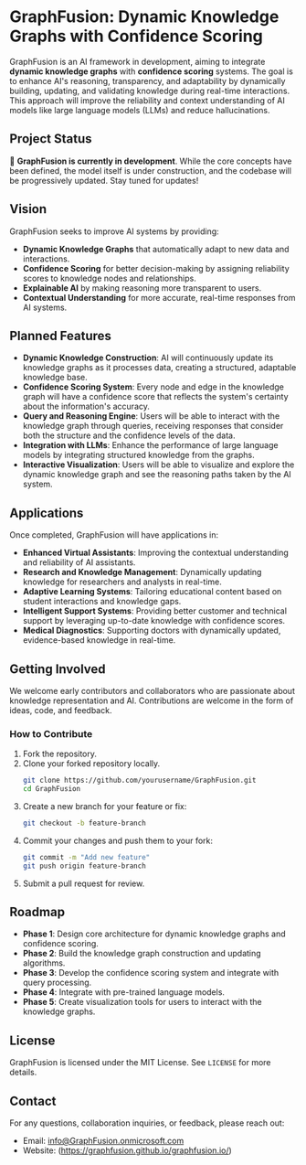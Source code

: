 # GraphFusion: Dynamic Knowledge Graphs with Confidence Scoring

GraphFusion is an AI framework in development, aiming to integrate **dynamic knowledge graphs** with **confidence scoring** systems. The goal is to enhance AI's reasoning, transparency, and adaptability by dynamically building, updating, and validating knowledge during real-time interactions. This approach will improve the reliability and context understanding of AI models like large language models (LLMs) and reduce hallucinations.

## Project Status

🚧 **GraphFusion is currently in development**. While the core concepts have been defined, the model itself is under construction, and the codebase will be progressively updated. Stay tuned for updates!

## Vision

GraphFusion seeks to improve AI systems by providing:
- **Dynamic Knowledge Graphs** that automatically adapt to new data and interactions.
- **Confidence Scoring** for better decision-making by assigning reliability scores to knowledge nodes and relationships.
- **Explainable AI** by making reasoning more transparent to users.
- **Contextual Understanding** for more accurate, real-time responses from AI systems.

## Planned Features

- **Dynamic Knowledge Construction**: AI will continuously update its knowledge graphs as it processes data, creating a structured, adaptable knowledge base.
- **Confidence Scoring System**: Every node and edge in the knowledge graph will have a confidence score that reflects the system's certainty about the information's accuracy.
- **Query and Reasoning Engine**: Users will be able to interact with the knowledge graph through queries, receiving responses that consider both the structure and the confidence levels of the data.
- **Integration with LLMs**: Enhance the performance of large language models by integrating structured knowledge from the graphs.
- **Interactive Visualization**: Users will be able to visualize and explore the dynamic knowledge graph and see the reasoning paths taken by the AI system.

## Applications

Once completed, GraphFusion will have applications in:
- **Enhanced Virtual Assistants**: Improving the contextual understanding and reliability of AI assistants.
- **Research and Knowledge Management**: Dynamically updating knowledge for researchers and analysts in real-time.
- **Adaptive Learning Systems**: Tailoring educational content based on student interactions and knowledge gaps.
- **Intelligent Support Systems**: Providing better customer and technical support by leveraging up-to-date knowledge with confidence scores.
- **Medical Diagnostics**: Supporting doctors with dynamically updated, evidence-based knowledge in real-time.

## Getting Involved

We welcome early contributors and collaborators who are passionate about knowledge representation and AI. Contributions are welcome in the form of ideas, code, and feedback.

### How to Contribute

1. Fork the repository.
2. Clone your forked repository locally.
    ```bash
    git clone https://github.com/yourusername/GraphFusion.git
    cd GraphFusion
    ```
3. Create a new branch for your feature or fix:
    ```bash
    git checkout -b feature-branch
    ```
4. Commit your changes and push them to your fork:
    ```bash
    git commit -m "Add new feature"
    git push origin feature-branch
    ```
5. Submit a pull request for review.

## Roadmap

- **Phase 1**: Design core architecture for dynamic knowledge graphs and confidence scoring.
- **Phase 2**: Build the knowledge graph construction and updating algorithms.
- **Phase 3**: Develop the confidence scoring system and integrate with query processing.
- **Phase 4**: Integrate with pre-trained language models.
- **Phase 5**: Create visualization tools for users to interact with the knowledge graphs.

## License

GraphFusion is licensed under the MIT License. See `LICENSE` for more details.

## Contact

For any questions, collaboration inquiries, or feedback, please reach out:

- Email: info@GraphFusion.onmicrosoft.com
- Website: (https://graphfusion.github.io/graphfusion.io/)
